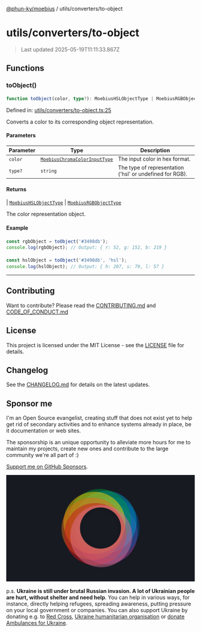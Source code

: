[@phun-ky/moebius](../../README.md) / utils/converters/to-object

# utils/converters/to-object

> Last updated 2025-05-19T11:11:33.867Z

##

## Functions

### toObject()

```ts
function toObject(color, type?): MoebiusHSLObjectType | MoebiusRGBObjectType;
```

Defined in: [utils/converters/to-object.ts:25](https://github.com/phun-ky/moebius/blob/main/src/utils/converters/to-object.ts#L25)

Converts a color to its corresponding object representation.

#### Parameters

| Parameter | Type                                                                        | Description                                              |
| --------- | --------------------------------------------------------------------------- | -------------------------------------------------------- |
| `color`   | [`MoebiusChromaColorInputType`](../../types.md#moebiuschromacolorinputtype) | The input color in hex format.                           |
| `type?`   | `string`                                                                    | The type of representation ('hsl' or undefined for RGB). |

#### Returns

\| [`MoebiusHSLObjectType`](../../types.md#moebiushslobjecttype)
\| [`MoebiusRGBObjectType`](../../types.md#moebiusrgbobjecttype)

The color representation object.

#### Example

```ts
const rgbObject = toObject('#3498db');
console.log(rgbObject); // Output: { r: 52, g: 152, b: 219 }

const hslObject = toObject('#3498db', 'hsl');
console.log(hslObject); // Output: { h: 207, s: 79, l: 57 }
```

---

## Contributing

Want to contribute? Please read the [CONTRIBUTING.md](https://github.com/phun-ky/moebius/blob/main/CONTRIBUTING.md) and [CODE_OF_CONDUCT.md](https://github.com/phun-ky/moebius/blob/main/CODE_OF_CONDUCT.md)

## License

This project is licensed under the MIT License - see the [LICENSE](https://github.com/phun-ky/moebius/blob/main/LICENSE) file for details.

## Changelog

See the [CHANGELOG.md](https://github.com/phun-ky/moebius/blob/main/CHANGELOG.md) for details on the latest updates.

## Sponsor me

I'm an Open Source evangelist, creating stuff that does not exist yet to help get rid of secondary activities and to enhance systems already in place, be it documentation or web sites.

The sponsorship is an unique opportunity to alleviate more hours for me to maintain my projects, create new ones and contribute to the large community we're all part of :)

[Support me on GitHub Sponsors](https://github.com/sponsors/phun-ky).

![logo](https://github.com/phun-ky/moebius/blob/main/public/images/logo/logo-ring.png?raw=true)

p.s. **Ukraine is still under brutal Russian invasion. A lot of Ukrainian people are hurt, without shelter and need help**. You can help in various ways, for instance, directly helping refugees, spreading awareness, putting pressure on your local government or companies. You can also support Ukraine by donating e.g. to [Red Cross](https://www.icrc.org/en/donate/ukraine), [Ukraine humanitarian organisation](https://savelife.in.ua/en/donate-en/#donate-army-card-weekly) or [donate Ambulances for Ukraine](https://www.gofundme.com/f/help-to-save-the-lives-of-civilians-in-a-war-zone).

